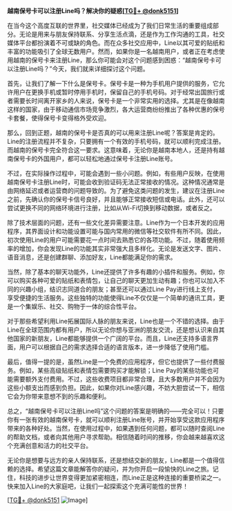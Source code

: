 **越南保号卡可以注册Line吗？解决你的疑惑[[TG💪+ @donk5151](https://t.me/s/donk5151)]**

在当今这个高度互联的世界里，社交媒体已经成为了我们日常生活的重要组成部分。无论是用来与朋友保持联系、分享生活点滴，还是作为工作沟通的工具，社交媒体平台都扮演着不可或缺的角色。而在众多社交应用中，Line以其可爱的贴纸和丰富的功能吸引了全球无数用户。然而，如果你是一名越南用户，或者正在考虑使用越南的保号卡来注册Line，那么你可能会对这个问题感到困惑：“越南保号卡可以注册Line吗？”今天，我们就来详细探讨这个问题。

首先，让我们了解一下什么是保号卡。保号卡是一种为手机用户提供的服务，它允许用户在更换手机或暂时停用手机时，保留自己的手机号码。对于经常出国旅行或者需要长时间离开家乡的人来说，保号卡是一个非常实用的选择。尤其是在像越南这样的国家，由于移动通信市场竞争激烈，各大运营商纷纷推出了各种优惠的保号卡套餐，使得保号卡变得格外受欢迎。

那么，回到正题，越南的保号卡是否真的可以用来注册Line呢？答案是肯定的。Line的注册流程并不复杂，只要拥有一个有效的手机号码，就可以顺利完成注册。而越南的保号卡完全符合这一要求。这意味着，无论你是越南本地人，还是持有越南保号卡的外国用户，都可以轻松地通过保号卡注册Line账号。

不过，在实际操作过程中，可能会遇到一些小问题。例如，有些用户反映，在使用越南保号卡注册Line时，可能会收到验证码无法正常接收的情况。这种情况通常是由网络延迟或者运营商的问题导致的。为了避免这类问题的发生，建议在注册Line之前，先确认你的保号卡信号良好，并且能够正常接收短信或电话。此外，还可以尝试更换不同的网络环境进行注册，比如从Wi-Fi切换到移动数据，或者反之。

除了技术层面的问题，还有一些文化差异需要注意。Line作为一个日本开发的应用程序，其界面设计和功能设置可能与国内常用的微信等社交软件有所不同。因此，初次使用Line的用户可能需要花一点时间去熟悉它的各项功能。不过，随着使用频率的增加，你会发现Line的功能其实非常强大且多样化。无论是发送文字、图片、语音消息，还是创建群聊、添加好友，Line都能满足你的需求。

当然，除了基本的聊天功能外，Line还提供了许多有趣的小插件和服务。例如，你可以购买各种可爱的贴纸和表情包，让自己的聊天更加生动有趣；你也可以加入不同的兴趣小组，结识志同道合的朋友；甚至还可以通过Line Pay进行线上支付，享受便捷的生活服务。这些独特的功能使得Line不仅仅是一个简单的通讯工具，更是一个集娱乐、社交、购物于一体的综合性平台。

对于那些希望利用Line拓展国际人脉的朋友来说，Line也是一个不错的选择。由于Line在全球范围内都有用户，所以无论你想与亚洲的朋友交流，还是想认识来自其他国家的新朋友，Line都能够提供一个广阔的平台。而且，Line还支持多语言界面，用户可以根据自己的需求选择合适的语言版本，进一步降低了使用门槛。

最后，值得一提的是，虽然Line是一个免费的应用程序，但它也提供了一些付费服务。例如，某些高级贴纸和表情包需要购买才能解锁；Line Pay的某些功能也可能需要额外支付费用。不过，这些收费项目都非常合理，且大多数用户并不会因为这些小额支出而感到负担。因此，如果你对Line感兴趣，不妨大胆尝试一下，相信它会为你带来意想不到的乐趣和便利。

总之，“越南保号卡可以注册Line吗”这个问题的答案是明确的——完全可以！只要你有一张有效的越南保号卡，就可以顺利注册Line账号，并开始享受这款应用程序带来的各种好处。当然，在使用过程中，如果遇到任何问题，都可以随时查阅Line的帮助文档，或者向其他用户寻求帮助。相信随着时间的推移，你会越来越喜欢这个充满创意和活力的社交平台。

无论你是想要与远方的亲人保持联系，还是想结交新的朋友，Line都是一个值得信赖的选择。希望这篇文章能解答你的疑问，并为你开启一段愉快的Line之旅。记住，科技的进步让世界变得更加紧密相连，而Line正是这种连接的重要桥梁之一。快来加入Line的大家庭吧，让我们一起探索这个充满可能性的世界！

[[TG💪+ @donk5151](https://t.me/s/donk5151) ![Image](https://i.postimg.cc/rwNCRYN7/Snipaste-2025-04-30-17-27-05.png)]